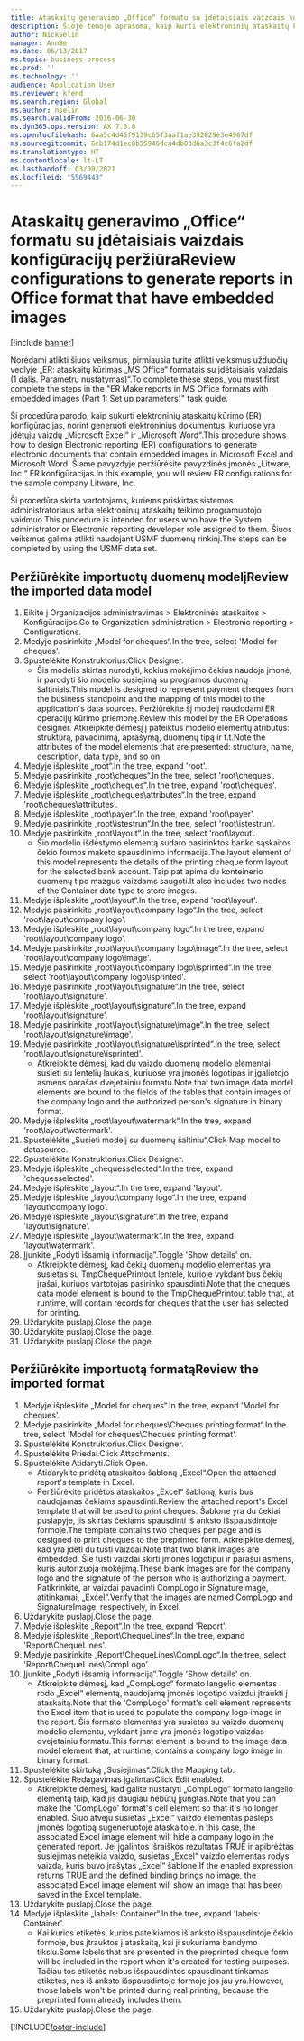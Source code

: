 ```yaml
---
title: Ataskaitų generavimo „Office“ formatu su įdėtaisiais vaizdais konfigūracijų peržiūra
description: Šioje temoje aprašoma, kaip kurti elektroninių ataskaitų konfigūraciją, norint generuoti elektroninius dokumentus su įdėtaisiais vaizdais. (1 dalis – Parametrų nustatymas).
author: NickSelin
manager: AnnBe
ms.date: 06/13/2017
ms.topic: business-process
ms.prod: ''
ms.technology: ''
audience: Application User
ms.reviewer: kfend
ms.search.region: Global
ms.author: nselin
ms.search.validFrom: 2016-06-30
ms.dyn365.ops.version: AX 7.0.0
ms.openlocfilehash: 6aa5c4d45f9139c65f3aaf1ae392829e3e4967df
ms.sourcegitcommit: 6cb174d1ec8b55946dca4db03d6a3c3f4c6fa2df
ms.translationtype: HT
ms.contentlocale: lt-LT
ms.lasthandoff: 03/09/2021
ms.locfileid: "5569443"
---
```

# <a name="review-configurations-to-generate-reports-in-office-format-that-have-embedded-images"></a><span data-ttu-id="556cc-104">Ataskaitų generavimo „Office“ formatu su įdėtaisiais vaizdais konfigūracijų peržiūra</span><span class="sxs-lookup"><span data-stu-id="556cc-104">Review configurations to generate reports in Office format that have embedded images</span></span>

[!include [banner](../../includes/banner.md)]

<span data-ttu-id="556cc-105">Norėdami atlikti šiuos veiksmus, pirmiausia turite atlikti veiksmus užduočių vedlyje „ER: ataskaitų kūrimas „MS Office“ formatais su įdėtaisiais vaizdais (1 dalis. Parametrų nustatymas)“.</span><span class="sxs-lookup"><span data-stu-id="556cc-105">To complete these steps, you must first complete the steps in the "ER Make reports in MS Office formats with embedded images (Part 1: Set up parameters)" task guide.</span></span>

<span data-ttu-id="556cc-106">Ši procedūra parodo, kaip sukurti elektroninių ataskaitų kūrimo (ER) konfigūracijas, norint generuoti elektroninius dokumentus, kuriuose yra įdėtųjų vaizdų „Microsoft Excel“ ir „Microsoft Word“.</span><span class="sxs-lookup"><span data-stu-id="556cc-106">This procedure shows how to design Electronic reporting (ER) configurations to generate electronic documents that contain embedded images in Microsoft Excel and Microsoft Word.</span></span> <span data-ttu-id="556cc-107">Šiame pavyzdyje peržiūrėsite pavyzdinės įmonės „Litware, Inc.“ ER konfigūracijas.</span><span class="sxs-lookup"><span data-stu-id="556cc-107">In this example, you will review ER configurations for the sample company Litware, Inc.</span></span> 

<span data-ttu-id="556cc-108">Ši procedūra skirta vartotojams, kuriems priskirtas sistemos administratoriaus arba elektroninių ataskaitų teikimo programuotojo vaidmuo.</span><span class="sxs-lookup"><span data-stu-id="556cc-108">This procedure is intended for users who have the System administrator or Electronic reporting developer role assigned to them.</span></span> <span data-ttu-id="556cc-109">Šiuos veiksmus galima atlikti naudojant USMF duomenų rinkinį.</span><span class="sxs-lookup"><span data-stu-id="556cc-109">The steps can be completed by using the USMF data set.</span></span>


## <a name="review-the-imported-data-model"></a><span data-ttu-id="556cc-110">Peržiūrėkite importuotų duomenų modelį</span><span class="sxs-lookup"><span data-stu-id="556cc-110">Review the imported data model</span></span>
1. <span data-ttu-id="556cc-111">Eikite į Organizacijos administravimas > Elektroninės ataskaitos > Konfigūracijos.</span><span class="sxs-lookup"><span data-stu-id="556cc-111">Go to Organization administration > Electronic reporting > Configurations.</span></span>
2. <span data-ttu-id="556cc-112">Medyje pasirinkite „Model for cheques“.</span><span class="sxs-lookup"><span data-stu-id="556cc-112">In the tree, select 'Model for cheques'.</span></span>
3. <span data-ttu-id="556cc-113">Spustelėkite Konstruktorius.</span><span class="sxs-lookup"><span data-stu-id="556cc-113">Click Designer.</span></span>
    * <span data-ttu-id="556cc-114">Šis modelis skirtas nurodyti, kokius mokėjimo čekius naudoja įmonė, ir parodyti šio modelio susiejimą su programos duomenų šaltiniais.</span><span class="sxs-lookup"><span data-stu-id="556cc-114">This model is designed to represent payment cheques from the business standpoint and the mapping of this model to the application's data sources.</span></span> <span data-ttu-id="556cc-115">Peržiūrėkite šį modelį naudodami ER operacijų kūrimo priemonę.</span><span class="sxs-lookup"><span data-stu-id="556cc-115">Review this model by the ER Operations designer.</span></span> <span data-ttu-id="556cc-116">Atkreipkite dėmesį į pateiktus modelio elementų atributus: struktūrą, pavadinimą, aprašymą, duomenų tipą ir t.t.</span><span class="sxs-lookup"><span data-stu-id="556cc-116">Note the attributes of the model elements that are presented: structure, name, description, data type, and so on.</span></span>   
4. <span data-ttu-id="556cc-117">Medyje išplėskite „root“.</span><span class="sxs-lookup"><span data-stu-id="556cc-117">In the tree, expand 'root'.</span></span>
5. <span data-ttu-id="556cc-118">Medyje pasirinkite „root\cheques“.</span><span class="sxs-lookup"><span data-stu-id="556cc-118">In the tree, select 'root\cheques'.</span></span>
6. <span data-ttu-id="556cc-119">Medyje išplėskite „root\cheques“.</span><span class="sxs-lookup"><span data-stu-id="556cc-119">In the tree, expand 'root\cheques'.</span></span>
7. <span data-ttu-id="556cc-120">Medyje išplėskite „root\cheques\attributes“.</span><span class="sxs-lookup"><span data-stu-id="556cc-120">In the tree, expand 'root\cheques\attributes'.</span></span>
8. <span data-ttu-id="556cc-121">Medyje išplėskite „root\payer“.</span><span class="sxs-lookup"><span data-stu-id="556cc-121">In the tree, expand 'root\payer'.</span></span>
9. <span data-ttu-id="556cc-122">Medyje pasirinkite „root\istestrun“.</span><span class="sxs-lookup"><span data-stu-id="556cc-122">In the tree, select 'root\istestrun'.</span></span>
10. <span data-ttu-id="556cc-123">Medyje pasirinkite „root\layout“.</span><span class="sxs-lookup"><span data-stu-id="556cc-123">In the tree, select 'root\layout'.</span></span>
    * <span data-ttu-id="556cc-124">Šio modelio išdėstymo elementą sudaro pasirinktos banko sąskaitos čekio formos maketo spausdinimo informacija.</span><span class="sxs-lookup"><span data-stu-id="556cc-124">The layout element of this model represents the details of the printing cheque form layout for the selected bank account.</span></span> <span data-ttu-id="556cc-125">Taip pat apima du konteinerio duomenų tipo mazgus vaizdams saugoti.</span><span class="sxs-lookup"><span data-stu-id="556cc-125">It also includes two nodes of the Container data type to store images.</span></span>   
11. <span data-ttu-id="556cc-126">Medyje išplėskite „root\layout“.</span><span class="sxs-lookup"><span data-stu-id="556cc-126">In the tree, expand 'root\layout'.</span></span>
12. <span data-ttu-id="556cc-127">Medyje pasirinkite „root\layout\company logo“.</span><span class="sxs-lookup"><span data-stu-id="556cc-127">In the tree, select 'root\layout\company logo'.</span></span>
13. <span data-ttu-id="556cc-128">Medyje išplėskite „root\layout\company logo“.</span><span class="sxs-lookup"><span data-stu-id="556cc-128">In the tree, expand 'root\layout\company logo'.</span></span>
14. <span data-ttu-id="556cc-129">Medyje pasirinkite „root\layout\company logo\image“.</span><span class="sxs-lookup"><span data-stu-id="556cc-129">In the tree, select 'root\layout\company logo\image'.</span></span>
15. <span data-ttu-id="556cc-130">Medyje pasirinkite „root\layout\company logo\isprinted“.</span><span class="sxs-lookup"><span data-stu-id="556cc-130">In the tree, select 'root\layout\company logo\isprinted'.</span></span>
16. <span data-ttu-id="556cc-131">Medyje pasirinkite „root\layout\signature“.</span><span class="sxs-lookup"><span data-stu-id="556cc-131">In the tree, select 'root\layout\signature'.</span></span>
17. <span data-ttu-id="556cc-132">Medyje išplėskite „root\layout\signature“.</span><span class="sxs-lookup"><span data-stu-id="556cc-132">In the tree, expand 'root\layout\signature'.</span></span>
18. <span data-ttu-id="556cc-133">Medyje pasirinkite „root\layout\signature\image“.</span><span class="sxs-lookup"><span data-stu-id="556cc-133">In the tree, select 'root\layout\signature\image'.</span></span>
19. <span data-ttu-id="556cc-134">Medyje pasirinkite „root\layout\signature\isprinted“.</span><span class="sxs-lookup"><span data-stu-id="556cc-134">In the tree, select 'root\layout\signature\isprinted'.</span></span>
    * <span data-ttu-id="556cc-135">Atkreipkite dėmesį, kad du vaizdo duomenų modelio elementai susieti su lentelių laukais, kuriuose yra įmonės logotipas ir įgaliotojo asmens parašas dvejetainiu formatu.</span><span class="sxs-lookup"><span data-stu-id="556cc-135">Note that two image data model elements are bound to the fields of the tables that contain images of the company logo and the authorized person's signature in binary format.</span></span>  
20. <span data-ttu-id="556cc-136">Medyje išplėskite „root\layout\watermark“.</span><span class="sxs-lookup"><span data-stu-id="556cc-136">In the tree, expand 'root\layout\watermark'.</span></span>
21. <span data-ttu-id="556cc-137">Spustelėkite „Susieti modelį su duomenų šaltiniu“.</span><span class="sxs-lookup"><span data-stu-id="556cc-137">Click Map model to datasource.</span></span>
22. <span data-ttu-id="556cc-138">Spustelėkite Konstruktorius.</span><span class="sxs-lookup"><span data-stu-id="556cc-138">Click Designer.</span></span>
23. <span data-ttu-id="556cc-139">Medyje išplėskite „chequesselected“.</span><span class="sxs-lookup"><span data-stu-id="556cc-139">In the tree, expand 'chequesselected'.</span></span>
24. <span data-ttu-id="556cc-140">Medyje išplėskite „layout“.</span><span class="sxs-lookup"><span data-stu-id="556cc-140">In the tree, expand 'layout'.</span></span>
25. <span data-ttu-id="556cc-141">Medyje išplėskite „layout\company logo“.</span><span class="sxs-lookup"><span data-stu-id="556cc-141">In the tree, expand 'layout\company logo'.</span></span>
26. <span data-ttu-id="556cc-142">Medyje išplėskite „layout\signature“.</span><span class="sxs-lookup"><span data-stu-id="556cc-142">In the tree, expand 'layout\signature'.</span></span>
27. <span data-ttu-id="556cc-143">Medyje išplėskite „layout\watermark“.</span><span class="sxs-lookup"><span data-stu-id="556cc-143">In the tree, expand 'layout\watermark'.</span></span>
28. <span data-ttu-id="556cc-144">Įjunkite „Rodyti išsamią informaciją”.</span><span class="sxs-lookup"><span data-stu-id="556cc-144">Toggle 'Show details' on.</span></span>
    * <span data-ttu-id="556cc-145">Atkreipkite dėmesį, kad čekių duomenų modelio elementas yra susietas su TmpChequePrintout lentele, kurioje vykdant bus čekių įrašai, kuriuos vartotojas pasirinko spausdinti.</span><span class="sxs-lookup"><span data-stu-id="556cc-145">Note that the cheques data model element is bound to the TmpChequePrintout table that, at runtime, will contain records for cheques that the user has selected for printing.</span></span>   
29. <span data-ttu-id="556cc-146">Uždarykite puslapį.</span><span class="sxs-lookup"><span data-stu-id="556cc-146">Close the page.</span></span>
30. <span data-ttu-id="556cc-147">Uždarykite puslapį.</span><span class="sxs-lookup"><span data-stu-id="556cc-147">Close the page.</span></span>
31. <span data-ttu-id="556cc-148">Uždarykite puslapį.</span><span class="sxs-lookup"><span data-stu-id="556cc-148">Close the page.</span></span>

## <a name="review-the-imported-format"></a><span data-ttu-id="556cc-149">Peržiūrėkite importuotą formatą</span><span class="sxs-lookup"><span data-stu-id="556cc-149">Review the imported format</span></span>
1. <span data-ttu-id="556cc-150">Medyje išplėskite „Model for cheques“.</span><span class="sxs-lookup"><span data-stu-id="556cc-150">In the tree, expand 'Model for cheques'.</span></span>
2. <span data-ttu-id="556cc-151">Medyje pasirinkite „Model for cheques\Cheques printing format“.</span><span class="sxs-lookup"><span data-stu-id="556cc-151">In the tree, select 'Model for cheques\Cheques printing format'.</span></span>
3. <span data-ttu-id="556cc-152">Spustelėkite Konstruktorius.</span><span class="sxs-lookup"><span data-stu-id="556cc-152">Click Designer.</span></span>
4. <span data-ttu-id="556cc-153">Spustelėkite Priedai.</span><span class="sxs-lookup"><span data-stu-id="556cc-153">Click Attachments.</span></span>
5. <span data-ttu-id="556cc-154">Spustelėkite Atidaryti.</span><span class="sxs-lookup"><span data-stu-id="556cc-154">Click Open.</span></span>
    * <span data-ttu-id="556cc-155">Atidarykite pridėtą ataskaitos šabloną „Excel“.</span><span class="sxs-lookup"><span data-stu-id="556cc-155">Open the attached report's template in Excel.</span></span>  
    * <span data-ttu-id="556cc-156">Peržiūrėkite pridėtos ataskaitos „Excel“ šabloną, kuris bus naudojamas čekiams spausdinti.</span><span class="sxs-lookup"><span data-stu-id="556cc-156">Review the attached report's Excel template that will be used to print cheques.</span></span> <span data-ttu-id="556cc-157">Šablone yra du čekiai puslapyje, jis skirtas čekiams spausdinti iš anksto išspausdintoje formoje.</span><span class="sxs-lookup"><span data-stu-id="556cc-157">The template contains two cheques per page and is designed to print cheques to the preprinted form.</span></span> <span data-ttu-id="556cc-158">Atkreipkite dėmesį, kad yra įdėti du tušti vaizdai.</span><span class="sxs-lookup"><span data-stu-id="556cc-158">Note that two blank images are embedded.</span></span> <span data-ttu-id="556cc-159">Šie tušti vaizdai skirti įmonės logotipui ir parašui asmens, kuris autorizuoja mokėjimą.</span><span class="sxs-lookup"><span data-stu-id="556cc-159">These blank images are for the company logo and the signature of the person who is authorizing a payment.</span></span> <span data-ttu-id="556cc-160">Patikrinkite, ar vaizdai pavadinti CompLogo ir SignatureImage, atitinkamai, „Excel“.</span><span class="sxs-lookup"><span data-stu-id="556cc-160">Verify that the images are named CompLogo and SignatureImage, respectively, in Excel.</span></span>   
6. <span data-ttu-id="556cc-161">Uždarykite puslapį.</span><span class="sxs-lookup"><span data-stu-id="556cc-161">Close the page.</span></span>
7. <span data-ttu-id="556cc-162">Medyje išplėskite „Report“.</span><span class="sxs-lookup"><span data-stu-id="556cc-162">In the tree, expand 'Report'.</span></span>
8. <span data-ttu-id="556cc-163">Medyje išplėskite „Report\ChequeLines“.</span><span class="sxs-lookup"><span data-stu-id="556cc-163">In the tree, expand 'Report\ChequeLines'.</span></span>
9. <span data-ttu-id="556cc-164">Medyje pasirinkite „Report\ChequeLines\CompLogo“.</span><span class="sxs-lookup"><span data-stu-id="556cc-164">In the tree, select 'Report\ChequeLines\CompLogo'.</span></span>
10. <span data-ttu-id="556cc-165">Įjunkite „Rodyti išsamią informaciją”.</span><span class="sxs-lookup"><span data-stu-id="556cc-165">Toggle 'Show details' on.</span></span>
    * <span data-ttu-id="556cc-166">Atkreipkite dėmesį, kad „CompLogo“ formato langelio elementas rodo „Excel“ elementą, naudojamą įmonės logotipo vaizdui įtraukti į ataskaitą.</span><span class="sxs-lookup"><span data-stu-id="556cc-166">Note that the 'CompLogo' format's cell element represents the Excel item that is used to populate the company logo image in the report.</span></span> <span data-ttu-id="556cc-167">Šis formato elementas yra susietas su vaizdo duomenų modelio elementu, vykdant jame yra įmonės logotipo vaizdas dvejetainiu formatu.</span><span class="sxs-lookup"><span data-stu-id="556cc-167">This format element is bound to the image data model element that, at runtime, contains a company logo image in binary format.</span></span>   
11. <span data-ttu-id="556cc-168">Spustelėkite skirtuką „Susiejimas“.</span><span class="sxs-lookup"><span data-stu-id="556cc-168">Click the Mapping tab.</span></span>
12. <span data-ttu-id="556cc-169">Spustelėkite Redagavimas įgalintas</span><span class="sxs-lookup"><span data-stu-id="556cc-169">Click Edit enabled.</span></span>
    * <span data-ttu-id="556cc-170">Atkreipkite dėmesį, kad galite nustatyti „CompLogo“ formato langelio elementą taip, kad jis daugiau nebūtų įjungtas.</span><span class="sxs-lookup"><span data-stu-id="556cc-170">Note that you can make the 'CompLogo' format's cell element so that it's no longer enabled.</span></span> <span data-ttu-id="556cc-171">Šiuo atveju susietas „Excel“ vaizdo elementas paslėps įmonės logotipą sugeneruotoje ataskaitoje.</span><span class="sxs-lookup"><span data-stu-id="556cc-171">In this case, the associated Excel image element will hide a company logo in the generated report.</span></span> <span data-ttu-id="556cc-172">Jei įgalintos išraiškos rezultatas TRUE ir apibrėžtas susiejimas neteikia vaizdo, susietas „Excel“ vaizdo elementas rodys vaizdą, kuris buvo įrašytas „Excel“ šablone.</span><span class="sxs-lookup"><span data-stu-id="556cc-172">If the enabled expression returns TRUE and the defined binding brings no image, the associated Excel image element will show an image that has been saved in the Excel template.</span></span>   
13. <span data-ttu-id="556cc-173">Uždarykite puslapį.</span><span class="sxs-lookup"><span data-stu-id="556cc-173">Close the page.</span></span>
14. <span data-ttu-id="556cc-174">Medyje išplėskite „labels: Container“.</span><span class="sxs-lookup"><span data-stu-id="556cc-174">In the tree, expand 'labels: Container'.</span></span>
    * <span data-ttu-id="556cc-175">Kai kurios etiketės, kurios pateikiamos iš anksto išspausdintoje čekio formoje, bus įtrauktos į ataskaitą, kai ji sukuriama bandymo tikslu.</span><span class="sxs-lookup"><span data-stu-id="556cc-175">Some labels that are presented in the preprinted cheque form will be included in the report when it's created for testing purposes.</span></span> <span data-ttu-id="556cc-176">Tačiau tos etiketės nebus išspausdintos spausdinant tinkamas etiketes, nes iš anksto išspausdintoje formoje jos jau yra.</span><span class="sxs-lookup"><span data-stu-id="556cc-176">However, those labels won't be printed during real printing, because the preprinted form already includes them.</span></span>  
15. <span data-ttu-id="556cc-177">Uždarykite puslapį.</span><span class="sxs-lookup"><span data-stu-id="556cc-177">Close the page.</span></span>



[!INCLUDE[footer-include](../../../../includes/footer-banner.md)]